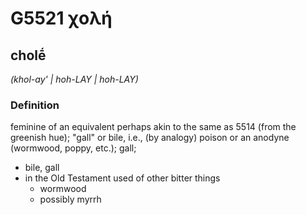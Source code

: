 # G5521 χολή

## cholḗ

_(khol-ay' | hoh-LAY | hoh-LAY)_

### Definition

feminine of an equivalent perhaps akin to the same as 5514 (from the greenish hue); "gall" or bile, i.e., (by analogy) poison or an anodyne (wormwood, poppy, etc.); gall; 

- bile, gall
- in the Old Testament used of other bitter things
  - wormwood
  - possibly myrrh
